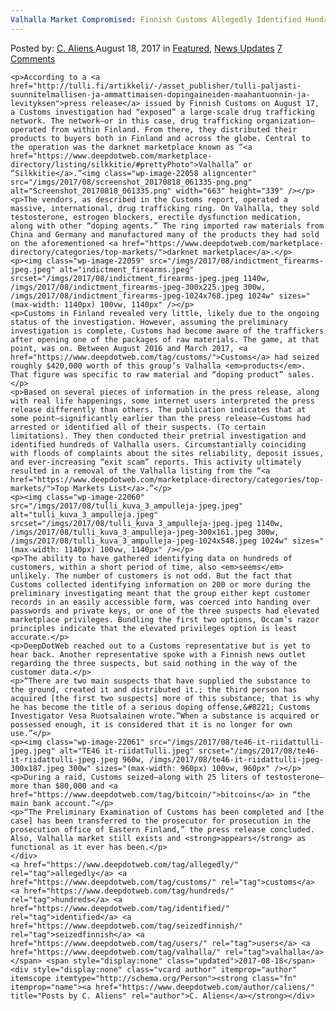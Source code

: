 ```yaml
---
Valhalla Market Compromised: Finnish Customs Allegedly Identified Hundreds of Valhalla Users"
---
```

<article class="post-listing post-22057 post type-post status-publish format-standard has-post-thumbnail hentry  tag-allegedly tag-customs tag-hundreds tag-identified tag-seizedfinnish tag-users tag-valhalla">
    <div class="post-inner">
        <span>Posted by: <a href="https://www.deepdotweb.com/author/caliens/" title="">C. Aliens </a></span>
    <span>August 18, 2017</span>
    <span>in <a href="https://www.deepdotweb.com/category/deepdot-news/" rel="category tag">Featured</a>, <a href="https://www.deepdotweb.com/category/news-updates/" rel="category tag">News Updates</a></span>
    <span><a href="https://www.deepdotweb.com/2017/08/18/valhalla-market-seized-finnish-customs-allegedly-identified-hundreds-valhalla-users/#comments">7 Comments</a></span>
    </p>
    <div class="clear"></div>
    
    <p>According to a <a href="http://tulli.fi/artikkeli/-/asset_publisher/tulli-paljasti-suunnitelmallisen-ja-ammattimaisen-dopingaineiden-maahantuonnin-ja-levityksen">press release</a> issued by Finnish Customs on August 17, a Customs investigation had “exposed” a large-scale drug trafficking network. The network—or in this case, drug trafficking organization—operated from within Finland. From there, they distributed their products to buyers both in Finland and across the globe. Central to the operation was the darknet marketplace known as “<a href="https://www.deepdotweb.com/marketplace-directory/listing/silkkitie/#prettyPhoto">Valhalla” or “Silkkitie</a>.”<img class="wp-image-22058 aligncenter" src="/imgs/2017/08/screenshot_20170818_061335-png.png" alt="Screenshot_20170818_061335.png" width="663" height="339" /></p>
    <p>The vendors, as described in the Customs report, operated a massive, international, drug trafficking ring. On Valhalla, they sold testosterone, estrogen blockers, erectile dysfunction medication, along with other “doping agents.” The ring imported raw materials from China and Germany and manufactured many of the products they had sold on the aforementioned <a href="https://www.deepdotweb.com/marketplace-directory/categories/top-markets/">darknet marketplace</a>.</p>
    <p><img class="wp-image-22059" src="/imgs/2017/08/indictment_firearms-jpeg.jpeg" alt="indictment_firearms.jpeg" srcset="/imgs/2017/08/indictment_firearms-jpeg.jpeg 1140w, /imgs/2017/08/indictment_firearms-jpeg-300x225.jpeg 300w, /imgs/2017/08/indictment_firearms-jpeg-1024x768.jpeg 1024w" sizes="(max-width: 1140px) 100vw, 1140px" /></p>
    <p>Customs in Finland revealed very little, likely due to the ongoing status of the investigation. However, assuming the preliminary investigation is complete, Customs had become aware of the traffickers after opening one of the packages of raw materials. The game, at that point, was on. Between August 2016 and March 2017, <a href="https://www.deepdotweb.com/tag/customs/">Customs</a> had seized roughly $420,000 worth of this group’s Valhalla <em>products</em>. That figure was specific to raw material and “doping product” sales.</p>
    <p>Based on several pieces of information in the press release, along with real life happenings, some internet users interpreted the press release differently than others. The publication indicates that at some point—significantly earlier than the press release—Customs had arrested or identified all of their suspects. (To certain limitations). They then conducted their pretrial investigation and identified hundreds of Valhalla users. Circumstantially coinciding with floods of complaints about the sites reliability, deposit issues, and ever-increasing “exit scam” reports. This activity ultimately resulted in a removal of the Valhalla listing from the “<a href="https://www.deepdotweb.com/marketplace-directory/categories/top-markets/">Top Markets List</a>.”</p>
    <p><img class="wp-image-22060" src="/imgs/2017/08/tulli_kuva_3_ampulleja-jpeg.jpeg" alt="tulli_kuva_3_ampulleja.jpeg" srcset="/imgs/2017/08/tulli_kuva_3_ampulleja-jpeg.jpeg 1140w, /imgs/2017/08/tulli_kuva_3_ampulleja-jpeg-300x161.jpeg 300w, /imgs/2017/08/tulli_kuva_3_ampulleja-jpeg-1024x548.jpeg 1024w" sizes="(max-width: 1140px) 100vw, 1140px" /></p>
    <p>The ability to have gathered identifying data on hundreds of customers, within a short period of time, also <em>seems</em> unlikely. The number of customers is not odd. But the fact that Customs collected identifying information on 200 or more during the preliminary investigating meant that the group either kept customer records in an easily accessible form, was coerced into handing over passwords and private keys, or one of the three suspects had elevated marketplace privileges. Bundling the first two options, Occam’s razor principles indicate that the elevated privileges option is least accurate.</p>
    <p>DeepDotWeb reached out to a Customs representative but is yet to hear back. Another representative spoke with a Finnish news outlet regarding the three suspects, but said nothing in the way of the customer data.</p>
    <p>“There are two main suspects that have supplied the substance to the ground, created it and distributed it.; the third person has acquired [the first two suspects] more of this substance; that is why he has become the title of a serious doping offense,&#8221; Customs Investigator Vesa Ruotsalainen wrote.”When a substance is acquired or possessed enough, it is considered that it is no longer for own use.”</p>
    <p><img class="wp-image-22061" src="/imgs/2017/08/te46-it-riidattulli-jpeg.jpeg" alt="TE46 it-riidatTulli.jpeg" srcset="/imgs/2017/08/te46-it-riidattulli-jpeg.jpeg 960w, /imgs/2017/08/te46-it-riidattulli-jpeg-300x187.jpeg 300w" sizes="(max-width: 960px) 100vw, 960px" /></p>
    <p>During a raid, Customs seized—along with 25 liters of testosterone—more than $80,000 and <a href="https://www.deepdotweb.com/tag/bitcoin/">bitcoins</a> in “the main bank account.”</p>
    <p>“The Preliminary Examination of Customs has been completed and [the case] has been transferred to the prosecutor for prosecution in the prosecution office of Eastern Finland,” the press release concluded. Also, Valhalla market still exists and <strong>appears</strong> as functional as it ever has been.</p>
    </div>
    <a href="https://www.deepdotweb.com/tag/allegedly/" rel="tag">allegedly</a> <a href="https://www.deepdotweb.com/tag/customs/" rel="tag">customs</a> <a href="https://www.deepdotweb.com/tag/hundreds/" rel="tag">hundreds</a> <a href="https://www.deepdotweb.com/tag/identified/" rel="tag">identified</a> <a href="https://www.deepdotweb.com/tag/seizedfinnish/" rel="tag">seizedfinnish</a> <a href="https://www.deepdotweb.com/tag/users/" rel="tag">users</a> <a href="https://www.deepdotweb.com/tag/valhalla/" rel="tag">valhalla</a></span> <span style="display:none" class="updated">2017-08-18</span>
    <div style="display:none" class="vcard author" itemprop="author" itemscope itemtype="http://schema.org/Person"><strong class="fn" itemprop="name"><a href="https://www.deepdotweb.com/author/caliens/" title="Posts by C. Aliens" rel="author">C. Aliens</a></strong></div>
    
